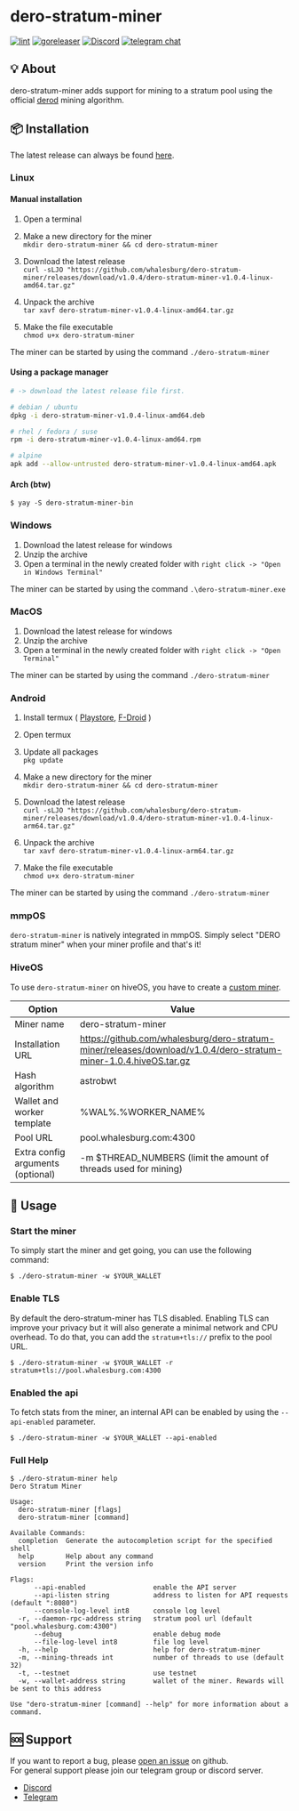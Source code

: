 # dero-stratum-miner

[![lint](https://github.com/whalesburg/dero-stratum-miner/actions/workflows/lint.yml/badge.svg)](https://github.com/whalesburg/dero-stratum-miner/actions/workflows/lint.yml)
[![goreleaser](https://github.com/whalesburg/dero-stratum-miner/actions/workflows/release.yml/badge.svg)](https://github.com/whalesburg/dero-stratum-miner/actions/workflows/release.yml)
[![Discord](https://img.shields.io/discord/955758990682390568?logo=discord&logoColor=white&labelColor=5865F2&color=gray)](https://discord.gg/GSacSHyEBP)
[![telegram chat](https://img.shields.io/badge/telegram-chat-gray?labelColor=0088cc)](https://t.me/+KmaphwptVMQ2ZDBk)

## 💡 About

dero-stratum-miner adds support for mining to a stratum pool using the official [derod](https://github.com/deroproject/derohe) mining algorithm.

## 📦 Installation

The latest release can always be found [here](https://github.com/whalesburg/dero-stratum-miner/releases).

### Linux

#### Manual installation

1. Open a terminal
2. Make a new directory for the miner  
   `mkdir dero-stratum-miner && cd dero-stratum-miner`

3. Download the latest release  
   `curl -sLJO "https://github.com/whalesburg/dero-stratum-miner/releases/download/v1.0.4/dero-stratum-miner-v1.0.4-linux-amd64.tar.gz"`

4. Unpack the archive  
   `tar xavf dero-stratum-miner-v1.0.4-linux-amd64.tar.gz`

5. Make the file executable  
   `chmod u+x dero-stratum-miner`

The miner can be started by using the command `./dero-stratum-miner`

#### Using a package manager

```bash
# -> download the latest release file first.

# debian / ubuntu
dpkg -i dero-stratum-miner-v1.0.4-linux-amd64.deb

# rhel / fedora / suse
rpm -i dero-stratum-miner-v1.0.4-linux-amd64.rpm

# alpine
apk add --allow-untrusted dero-stratum-miner-v1.0.4-linux-amd64.apk
```

#### Arch (btw)

```
$ yay -S dero-stratum-miner-bin
```

### Windows

1. Download the latest release for windows
2. Unzip the archive
3. Open a terminal in the newly created folder with `right click -> "Open in Windows Terminal"`

The miner can be started by using the command `.\dero-stratum-miner.exe`

### MacOS

1. Download the latest release for windows
2. Unzip the archive
3. Open a terminal in the newly created folder with `right click -> "Open Terminal"`

The miner can be started by using the command `./dero-stratum-miner`

### Android

1. Install termux (
   [Playstore](https://play.google.com/store/apps/details?id=com.termux&gl=US),
   [F-Droid](https://f-droid.org/en/packages/com.termux/)
   )
2. Open termux
3. Update all packages  
   `pkg update`

4. Make a new directory for the miner  
   `mkdir dero-stratum-miner && cd dero-stratum-miner`

5. Download the latest release  
   `curl -sLJO "https://github.com/whalesburg/dero-stratum-miner/releases/download/v1.0.4/dero-stratum-miner-v1.0.4-linux-arm64.tar.gz"`

6. Unpack the archive  
   `tar xavf dero-stratum-miner-v1.0.4-linux-arm64.tar.gz`

7. Make the file executable  
   `chmod u+x dero-stratum-miner`

The miner can be started by using the command `./dero-stratum-miner`

### mmpOS

`dero-stratum-miner` is natively integrated in mmpOS. Simply select "DERO stratum miner" when your miner profile and that's it!

### HiveOS

To use `dero-stratum-miner` on hiveOS, you have to create a [custom miner](https://hiveon.com/knowledge-base/getting_started/start_custom_miner/).

| Option                            | Value                                                                                                            |
| --------------------------------- | ---------------------------------------------------------------------------------------------------------------- |
| Miner name                        | dero-stratum-miner                                                                                               |
| Installation URL                  | https://github.com/whalesburg/dero-stratum-miner/releases/download/v1.0.4/dero-stratum-miner-1.0.4.hiveOS.tar.gz |
| Hash algorithm                    | astrobwt                                                                                                         |
| Wallet and worker template        | %WAL%.%WORKER_NAME%                                                                                              |
| Pool URL                          | pool.whalesburg.com:4300                                                                                         |
| Extra config arguments (optional) | -m $THREAD_NUMBERS (limit the amount of threads used for mining)                                                 |

## 🚀 Usage

### Start the miner

To simply start the miner and get going, you can use the following command:

```
$ ./dero-stratum-miner -w $YOUR_WALLET
```

### Enable TLS

By default the dero-stratum-miner has TLS disabled. Enabling TLS can improve your privacy but it will also generate a minimal network and CPU overhead.
To do that, you can add the `stratum+tls://` prefix to the pool URL.

```
$ ./dero-stratum-miner -w $YOUR_WALLET -r stratum+tls://pool.whalesburg.com:4300
```

### Enabled the api

To fetch stats from the miner, an internal API can be enabled by using the `--api-enabled` parameter.

```
$ ./dero-stratum-miner -w $YOUR_WALLET --api-enabled
```

### Full Help

```
$ ./dero-stratum-miner help
Dero Stratum Miner

Usage:
  dero-stratum-miner [flags]
  dero-stratum-miner [command]

Available Commands:
  completion  Generate the autocompletion script for the specified shell
  help        Help about any command
  version     Print the version info

Flags:
      --api-enabled                 enable the API server
      --api-listen string           address to listen for API requests (default ":8080")
      --console-log-level int8      console log level
  -r, --daemon-rpc-address string   stratum pool url (default "pool.whalesburg.com:4300")
      --debug                       enable debug mode
      --file-log-level int8         file log level
  -h, --help                        help for dero-stratum-miner
  -m, --mining-threads int          number of threads to use (default 32)
  -t, --testnet                     use testnet
  -w, --wallet-address string       wallet of the miner. Rewards will be sent to this address

Use "dero-stratum-miner [command] --help" for more information about a command.
```

## 🆘 Support

If you want to report a bug, please [open an issue](https://github.com/whalesburg/dero-stratum-miner/issues/new/choose) on github.  
For general support please join our telegram group or discord server.

- [Discord](https://discord.gg/GSacSHyEBP)
- [Telegram](https://t.me/+KmaphwptVMQ2ZDBk)
